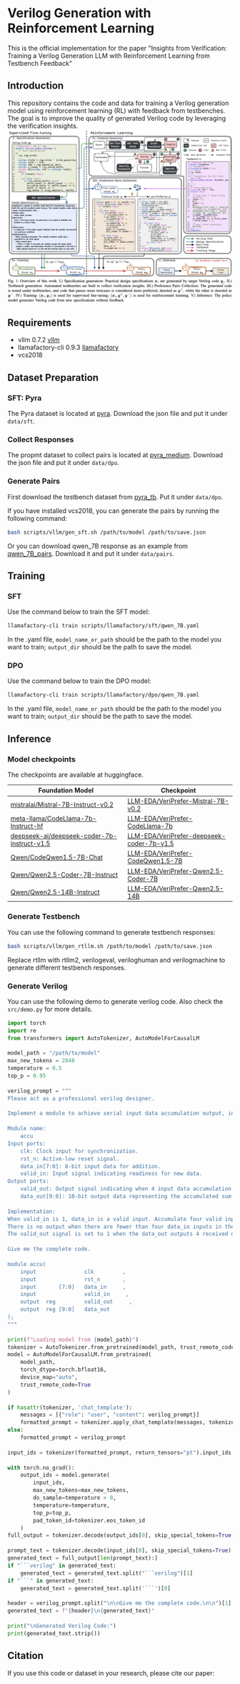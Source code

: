 
# Verilog Generation with Reinforcement Learning

This is the official implementation for the paper "Insights from Verification: Training a Verilog Generation LLM with Reinforcement Learning from Testbench Feedback"

## Introduction

This repository contains the code and data for training a Verilog generation model using reinforcement learning (RL) with feedback from testbenches. The goal is to improve the quality of generated Verilog code by leveraging the verification insights.
![overview](./assets/overview.png)

## Requirements

- vllm 0.7.2 [vllm](https://github.com/vllm-project/vllm)
- llamafactory-cli 0.9.3 [llamafactory](https://github.com/hiyouga/LLaMA-Factory)
- vcs2018

## Dataset Preparation

### SFT: Pyra

The Pyra dataset is located at [pyra](https://huggingface.co/datasets/LLM-EDA/pyra).
Download the json file and put it under `data/sft`.

### Collect Responses

The propmt dataset to collect pairs is located at [pyra_medium](https://huggingface.co/datasets/LLM-EDA/pyra_medium).
Download the json file and put it under `data/dpo`.

### Generate Pairs

First download the testbench dataset from [pyra_tb](https://huggingface.co/datasets/LLM-EDA/pyra_tb).
Put it under `data/dpo`.

If you have installed vcs2018, you can generate the pairs by running the following command:

```bash
bash scripts/vllm/gen_sft.sh /path/to/model /path/to/save.json
```

Or you can download qwen_7B response as an example from [qwen_7B_pairs](https://huggingface.co/datasets/LLM-EDA/qwen_7B_pairs.json).
Download it and put it under `data/pairs`.

## Training

### SFT

Use the command below to train the SFT model:

```bash
llamafactory-cli train scripts/llamafactory/sft/qwen_7B.yaml
```

In the .yaml file, `model_name_or_path` should be the path to the model you want to train; `output_dir` should be the path to save the model.

### DPO

Use the command below to train the DPO model:

```bash
llamafactory-cli train scripts/llamafactory/dpo/qwen_7B.yaml
```

In the .yaml file, `model_name_or_path` should be the path to the model you want to train; `output_dir` should be the path to save the model.

## Inference

### Model checkpoints

The checkpoints are available at huggingface.

| Foundation Model | Checkpoint |
| ------ | ---- |
| [mistralai/Mistral-7B-Instruct-v0.2](https://huggingface.co/mistralai/Mistral-7B-Instruct-v0.2) | [LLM-EDA/VeriPrefer-Mistral-7B-v0.2](https://huggingface.co/LLM-EDA/Mistral-7B-v0.2) |
| [meta-llama/CodeLlama-7b-Instruct-hf](https://huggingface.co/meta-llama/CodeLlama-7b-Instruct-hf)   | [LLM-EDA/VeriPrefer-CodeLlama-7b](https://huggingface.co/LLM-EDA/VeriPrefer-CodeLlama-7b)   |
| [deepseek-ai/deepseek-coder-7b-instruct-v1.5](https://huggingface.co/deepseek-ai/deepseek-coder-7b-instruct-v1.5)   | [LLM-EDA/VeriPrefer-deepseek-coder-7b-v1.5](https://huggingface.co/LLM-EDA/VeriPrefer-deepseek-coder-7b-v1.5)   |
| [Qwen/CodeQwen1.5-7B-Chat](https://huggingface.co/Qwen/CodeQwen1.5-7B-Chat)   | [LLM-EDA/VeriPrefer-CodeQwen1.5-7B](https://huggingface.co/LLM-EDA/VeriPrefer-CodeQwen1.5-7B)   |
| [Qwen/Qwen2.5-Coder-7B-Instruct](https://huggingface.co/Qwen/Qwen2.5-Coder-7B-Instruct) | [LLM-EDA/VeriPrefer-Qwen2.5-Coder-7B](https://huggingface.co/LLM-EDA/VeriPrefer-Qwen2.5-Coder-7B) |
| [Qwen/Qwen2.5-14B-Instruct](https://huggingface.co/Qwen/Qwen2.5-14B-Instruct)   | [LLM-EDA/VeriPrefer-Qwen2.5-14B](https://huggingface.co/LLM-EDA/VeriPrefer-Qwen2.5-14B/settings)   |

### Generate Testbench

You can use the following command to generate testbench responses:

```bash
bash scripts/vllm/gen_rtllm.sh /path/to/model /path/to/save.json
```

Replace rtllm with rtllm2, verilogeval, veriloghuman and verilogmachine to generate different testbench responses.

### Generate Verilog

You can use the following demo to generate verilog code. Also check the `src/demo.py` for more details.

```python
import torch
import re
from transformers import AutoTokenizer, AutoModelForCausalLM

model_path = "/path/to/model"
max_new_tokens = 2048
temperature = 0.5
top_p = 0.95

verilog_prompt = """
Please act as a professional verilog designer.

Implement a module to achieve serial input data accumulation output, input is 8bit data. The valid_in will be set to 1 before the first data comes in. Whenever the module receives 4 input data, the data_out outputs 4 received data accumulation results and sets the valid_out to be 1 (will last only 1 cycle).

Module name:  
    accu               
Input ports:
    clk: Clock input for synchronization.
    rst_n: Active-low reset signal.
    data_in[7:0]: 8-bit input data for addition.
    valid_in: Input signal indicating readiness for new data.   
Output ports:
    valid_out: Output signal indicating when 4 input data accumulation is reached.
    data_out[9:0]: 10-bit output data representing the accumulated sum.

Implementation:
When valid_in is 1, data_in is a valid input. Accumulate four valid input data_in values and calculate the output data_out by adding these four values together. 
There is no output when there are fewer than four data_in inputs in the interim. Along with the output data_out, a cycle of valid_out=1 will appear as a signal. 
The valid_out signal is set to 1 when the data_out outputs 4 received data accumulation results. Otherwise, it is set to 0.

Give me the complete code.

module accu(
    input               clk         ,   
    input               rst_n       ,
    input       [7:0]   data_in     ,
    input               valid_in     ,
    output  reg         valid_out     ,
    output  reg [9:0]   data_out
);
"""

print(f"Loading model from {model_path}")
tokenizer = AutoTokenizer.from_pretrained(model_path, trust_remote_code=True)
model = AutoModelForCausalLM.from_pretrained(
    model_path,
    torch_dtype=torch.bfloat16,
    device_map="auto",
    trust_remote_code=True
)

if hasattr(tokenizer, 'chat_template'):
    messages = [{"role": "user", "content": verilog_prompt}]
    formatted_prompt = tokenizer.apply_chat_template(messages, tokenize=False, add_generation_prompt=True)
else:
    formatted_prompt = verilog_prompt

input_ids = tokenizer(formatted_prompt, return_tensors="pt").input_ids.to(model.device)

with torch.no_grad():
    output_ids = model.generate(
        input_ids,
        max_new_tokens=max_new_tokens,
        do_sample=temperature > 0,
        temperature=temperature,
        top_p=top_p,
        pad_token_id=tokenizer.eos_token_id
    )
full_output = tokenizer.decode(output_ids[0], skip_special_tokens=True)

prompt_text = tokenizer.decode(input_ids[0], skip_special_tokens=True)
generated_text = full_output[len(prompt_text):]
if "```verilog" in generated_text:
    generated_text = generated_text.split("```verilog")[1]
if "```" in generated_text:
    generated_text = generated_text.split('```')[0]

header = verilog_prompt.split("\n\nGive me the complete code.\n\n")[1]
generated_text = f"{header}\n{generated_text}"

print("\nGenerated Verilog Code:")
print(generated_text.strip())
```

## Citation

If you use this code or dataset in your research, please cite our paper:

```bibtex

```
